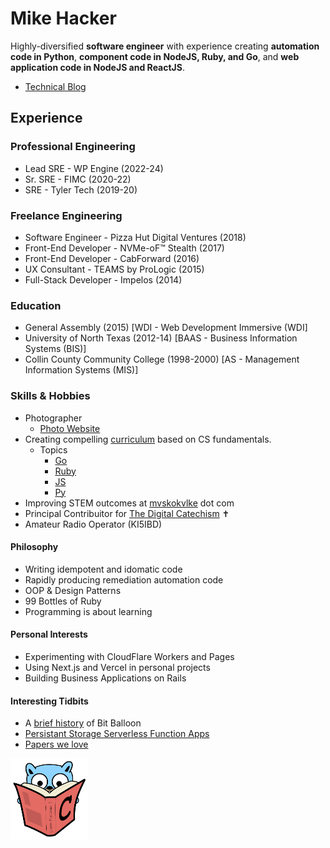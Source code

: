 # Mike Hacker

Highly-diversified **software engineer** with experience creating **automation code in Python**, **component code in NodeJS, Ruby, and Go**, and **web application code in NodeJS and ReactJS**.

- [Technical Blog](https://mvskokvlke.com/)
## Experience

### Professional Engineering
- Lead SRE - WP Engine (2022-24)
- Sr. SRE - FIMC (2020-22)
- SRE - Tyler Tech (2019-20)

### Freelance Engineering
- Software Engineer - Pizza Hut Digital Ventures (2018)
- Front-End Developer - NVMe-oF™ Stealth (2017)
- Front-End Developer - CabForward (2016)
- UX Consultant - TEAMS by ProLogic (2015)
- Full-Stack Developer - Impelos (2014)
    
### Education
- General Assembly (2015) [WDI - Web Development Immersive (WDI]
- University of North Texas (2012-14) [BAAS - Business Information Systems (BIS)]
- Collin County Community College (1998-2000) [AS - Management Information Systems (MIS)]

### Skills & Hobbies
- Photographer
    - [Photo Website](https://doublebarmphotography.com)
- Creating compelling [curriculum](https://fostercs.github.io) based on CS fundamentals.
    - Topics
        - [Go](https://github.com/mhackersu/mastering-go)
        - [Ruby](https://github.com/mhackersu/mastering-ruby)
        - [JS](https://github.com/fostercs/JS101)
        - [Py](https://github.com/fostercs/PY101)
- Improving STEM outcomes at [mvskokvlke](https://www.mvskokvlke.com) dot com
- Principal Contribuitor for [The Digital Catechism](https://thedigitalcatechism.com) ✝️
- Amateur Radio Operator (KI5IBD)

#### Philosophy

- Writing idempotent and idomatic code
- Rapidly producing remediation automation code
- OOP & Design Patterns
- 99 Bottles of Ruby
- Programming is about learning

#### Personal Interests

- Experimenting with CloudFlare Workers and Pages
- Using Next.js and Vercel in personal projects
- Building Business Applications on Rails

#### Interesting Tidbits

- A [brief history](https://www.netlify.com/blog/2018/08/14/announcing-netlify-drop-the-simplicity-of-bitballoon-with-the-added-power-of-netlify/) of Bit Balloon
- [Persistant Storage Serverless Function Apps](https://read.seas.harvard.edu/~kohler/class/cs260r-s19/projects/cs260r-s19-melange.pdf)
- [Papers we love](https://github.com/papers-we-love/papers-we-love)

<img src="go-with-C-book.svg" alt="go-with-C-book" width="125"/>


<!--
**mhackersu/mhackersu** is a ✨ _special_ ✨ repository because its `README.md` (this file) appears on your GitHub profile.

Here are some ideas to get you started:

- 🔭 I’m currently working on ...
- 🌱 I’m currently learning ...
- 👯 I’m looking to collaborate on ...
- 🤔 I’m looking for help with ...
- 💬 Ask me about ...
- 📫 How to reach me: ...
- 😄 Pronouns: ...
- ⚡ Fun fact: ...

-->
